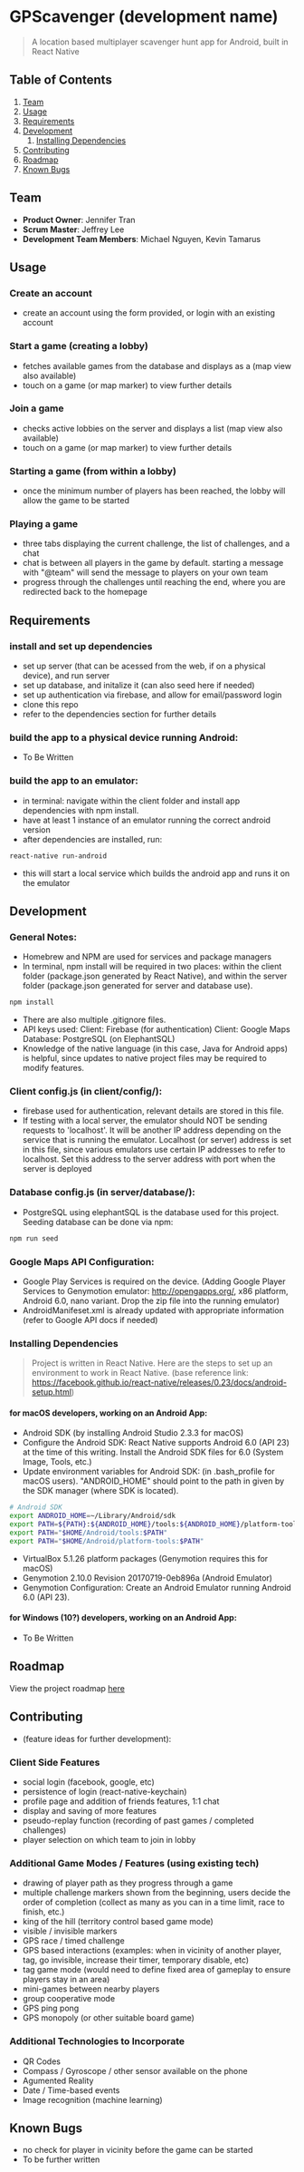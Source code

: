 # GPScavenger (development name)

> A location based multiplayer scavenger hunt app for Android, built in React Native



## Table of Contents

1. [Team](#team)
1. [Usage](#Usage)
1. [Requirements](#requirements)
1. [Development](#development)
    1. [Installing Dependencies](#installing-dependencies)
1. [Contributing](#contributing)
1. [Roadmap](#contributing)
1. [Known Bugs](#known-bugs)


## Team

  - __Product Owner__: Jennifer Tran
  - __Scrum Master__: Jeffrey Lee
  - __Development Team Members__: Michael Nguyen, Kevin Tamarus


## Usage

### Create an account
- create an account using the form provided, or login with an existing account

### Start a game (creating a lobby)
- fetches available games from the database and displays as a (map view also available)
- touch on a game (or map marker) to view further details

### Join a game
- checks active lobbies on the server and displays a list (map view also available)
- touch on a game (or map marker) to view further details

### Starting a game (from within a lobby)
- once the minimum number of players has been reached, the lobby will allow the game to be started

### Playing a game
- three tabs displaying the current challenge, the list of challenges, and a chat
- chat is between all players in the game by default. starting a message with "@team" will send the message to players on your own team
- progress through the challenges until reaching the end, where you are redirected back to the homepage


## Requirements

### install and set up dependencies
- set up server (that can be acessed from the web, if on a physical device), and run server
- set up database, and initalize it (can also seed here if needed)
- set up authentication via firebase, and allow for email/password login
- clone this repo
- refer to the dependencies section for further details

### build the app to a physical device running Android:
- To Be Written

### build the app to an emulator:
- in terminal: navigate within the client folder and install app dependencies with npm install.
- have at least 1 instance of an emulator running the correct android version
- after dependencies are installed, run:
```sh
react-native run-android
```
- this will start a local service which builds the android app and runs it on the emulator


## Development

### General Notes:
- Homebrew and NPM are used for services and package managers
- In terminal, npm install will be required in two places: within the client folder (package.json generated by React Native), and within the server folder (package.json generated for server and database use).
```sh
npm install
```
- There are also multiple .gitignore files.
- API keys used:
Client: Firebase (for authentication)
Client: Google Maps
Database: PostgreSQL (on ElephantSQL)
- Knowledge of the native language (in this case, Java for Android apps) is helpful, since updates to native project files may be required to modify features.

### Client config.js (in client/config/):
- firebase used for authentication, relevant details are stored in this file.
- If testing with a local server, the emulator should NOT be sending requests to 'localhost'. It will be another IP address depending on the service that is running the emulator. Localhost (or server) address is set in this file, since various emulators use certain IP addresses to refer to localhost. Set this address to the server address with port when the server is deployed

### Database config.js (in server/database/):
- PostgreSQL using elephantSQL is the database used for this project. Seeding database can be done via npm:
```sh
npm run seed
```

### Google Maps API Configuration:
- Google Play Services is required on the device. (Adding Google Player Services to Genymotion emulator: http://opengapps.org/, x86 platform, Android 6.0, nano variant. Drop the zip file into the running emulator)
- AndroidManifeset.xml is already updated with appropriate information (refer to Google API docs if needed)

### Installing Dependencies

> Project is written in React Native. Here are the steps to set up an environment to work in React Native. (base reference link: https://facebook.github.io/react-native/releases/0.23/docs/android-setup.html)

#### for macOS developers, working on an Android App:

- Android SDK (by installing Android Studio 2.3.3 for macOS)
- Configure the Android SDK: React Native supports Android 6.0 (API 23) at the time of this writing. Install the Android SDK files for 6.0 (System Image, Tools, etc.)
- Update environment variables for Android SDK: (in .bash_profile for macOS users). "ANDROID_HOME" should point to the path in given by the SDK manager (where SDK is located).
```sh
# Android SDK
export ANDROID_HOME=~/Library/Android/sdk
export PATH=${PATH}:${ANDROID_HOME}/tools:${ANDROID_HOME}/platform-tools
export PATH="$HOME/Android/tools:$PATH"
export PATH="$HOME/Android/platform-tools:$PATH"
```
- VirtualBox 5.1.26 platform packages (Genymotion requires this for macOS)
- Genymotion 2.10.0 Revision 20170719-0eb896a (Android Emulator)
- Genymotion Configuration: Create an Android Emulator running Android 6.0 (API 23).

#### for Windows (10?) developers, working on an Android App:

- To Be Written



## Roadmap

View the project roadmap [here](LINK_TO_PROJECT_ISSUES)


## Contributing
- (feature ideas for further development):

### Client Side Features
- social login (facebook, google, etc)
- persistence of login (react-native-keychain)
- profile page and addition of friends features, 1:1 chat
- display and saving of more features
- pseudo-replay function (recording of past games / completed challenges)
- player selection on which team to join in lobby

### Additional Game Modes / Features (using existing tech)
- drawing of player path as they progress through a game
- multiple challenge markers shown from the beginning, users decide the order of completion (collect as many as you can in a time limit, race to finish, etc.)
- king of the hill (territory control based game mode)
- visible / invisible markers
- GPS race / timed challenge
- GPS based interactions (examples: when in vicinity of another player, tag, go invisible, increase their timer, temporary disable, etc)
- tag game mode (would need to define fixed area of gameplay to ensure players stay in an area)
- mini-games between nearby players
- group cooperative mode
- GPS ping pong
- GPS monopoly (or other suitable board game)

### Additional Technologies to Incorporate
- QR Codes
- Compass / Gyroscope / other sensor available on the phone
- Agumented Reality
- Date / Time-based events
- Image recognition (machine learning)


## Known Bugs
- no check for player in vicinity before the game can be started
- To be further written
